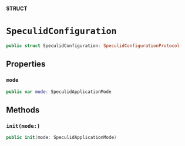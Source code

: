 **STRUCT**

# `SpeculidConfiguration`

```swift
public struct SpeculidConfiguration: SpeculidConfigurationProtocol
```

## Properties
### `mode`

```swift
public var mode: SpeculidApplicationMode
```

## Methods
### `init(mode:)`

```swift
public init(mode: SpeculidApplicationMode)
```
